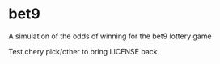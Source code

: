 # bet9
A simulation of the odds of winning for the bet9 lottery game


Test chery pick/other to bring LICENSE back

